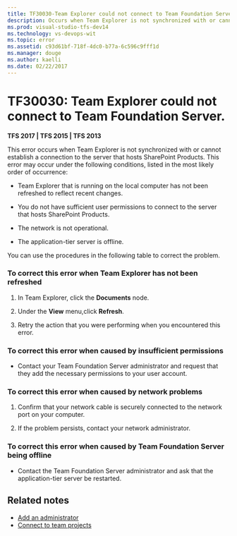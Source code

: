```yaml
---
title: TF30030-Team Explorer could not connect to Team Foundation Server | TFS
description: Occurs when Team Explorer is not synchronized with or cannot establish a connection to the server that hosts SharePoint Products.
ms.prod: visual-studio-tfs-dev14
ms.technology: vs-devops-wit
ms.topic: error
ms.assetid: c93d61bf-718f-4dc0-b77a-6c596c9fff1d
ms.manager: douge
ms.author: kaelli
ms.date: 02/22/2017
---
```


# TF30030: Team Explorer could not connect to Team Foundation Server.

**TFS 2017 | TFS 2015 | TFS 2013**

This error occurs when Team Explorer is not synchronized with or cannot establish a connection to the server that hosts SharePoint Products. This error may occur under the following conditions, listed in the most likely order of occurrence:  
  
-   Team Explorer that is running on the local computer has not been refreshed to reflect recent changes.  
  
-   You do not have sufficient user permissions to connect to the server that hosts SharePoint Products.  
  
-   The network is not operational.  
  
-   The application-tier server is offline.  
  
 You can use the procedures in the following table to correct the problem.  
  
### To correct this error when Team Explorer has not been refreshed  
  
1.  In Team Explorer, click the **Documents** node.  
  
2.  Under the **View** menu,click **Refresh**.  
  
3.  Retry the action that you were performing when you encountered this error.  
  
### To correct this error when caused by insufficient permissions  
  
-   Contact your Team Foundation Server administrator and request that they add the necessary permissions to your user account.  
  
### To correct this error when caused by network problems  
  
1.  Confirm that your network cable is securely connected to the network port on your computer.  
  
2.  If the problem persists, contact your network administrator.  
  
### To correct this error when caused by Team Foundation Server being offline  
  
-   Contact the Team Foundation Server administrator and ask that the application-tier server be restarted.  
  
## Related notes
-  [Add an administrator](../../../accounts/add-administrator-tfs.md)   
-  [Connect to team projects](../../../connect/connect-team-projects.md)